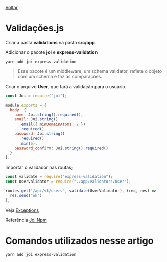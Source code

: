 [Voltar](/src/node_express.md)

# Validações.js

Criar a pasta **validations** na pasta **src/app**.

Adicionar o pacote **joi** e **express-validation**

```
yarn add joi express-validation
```

> Esse pacote é um middleware, um schema validator, reflete o objeto com um schema e faz as comparações.

Criar o arquivo **User**, que fará a validação para o usuário.

```js
const Joi = require("joi");

module.exports = {
  body: {
    name: Joi.string().required(),
    email: Joi.string()
      .email({ minDomainAtoms: 2 })
      .required(),
    password: Joi.string()
      .required()
      .min(6),
    password_confirm: Joi.string().required()
  }
};
```

Importar o validador nas routas;

```js
const validate = require("express-validation");
const UserValidator = require("./app/validators/User");

routes.get("/api/v1/users", validate(UserValidator), (req, res) =>
  res.send("ok")
);
```

Veja [Exceptions](/src/express/exceptions.md)

Referência [Joi Npm](https://www.npmjs.com/package/joi/v/6.6.0)

# Comandos utilizados nesse artigo

```
yarn add joi express-validation
```
